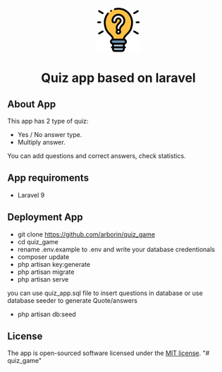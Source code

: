 <p align="center">
<img src="public/images/question_img.png" height="100px">
</p>

<p align="center">
<h1 align="center">Quiz app based on laravel</h1>
</p>

## About App

This app has 2 type of quiz: 

- Yes / No answer type.
- Multiply answer.


You can add questions and correct answers, check statistics.


## App requiroments
- Laravel 9

## Deployment App
- git clone https://github.com/arborin/quiz_game
- cd quiz_game
- rename .env.example to .env and write your database credentionals
- composer update
- php artisan key:generate
- php artisan migrate
- php artisan serve

you can use quiz_app.sql file to insert questions in database
or use database seeder to generate Quote/answers

- php artisan db:seed
## License

The app is open-sourced software licensed under the [MIT license](https://opensource.org/licenses/MIT).
"# quiz_game" 
